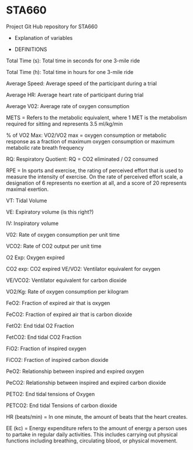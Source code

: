 # STA660
Project Git Hub repository for STA660


* Explanation of variables

* DEFINITIONS

Total Time (s): Total time in seconds for one 3-mile ride 

Total Time (h): Total time in hours for one 3-mile ride 

Average Speed: Average speed of the participant during a trial 

Average HR: Average heart rate of participant during trial

Average V02: Average rate of oxygen consumption

METS = Refers to the metabolic equivalent, where 1 MET is the metabolism required for sitting and represents 3.5 ml/kg/min

% of VO2 Max: VO2/VO2 max = oxygen consumption or metabolic response as a fraction of maximum oxygen consumption or maximum metabolic rate breath frequency 

RQ: Respiratory Quotient:  RQ = CO2 eliminated / O2 consumed

RPE = In sports and exercise, the rating of perceived effort that is used to measure the intensity of exercise.  On the rate of perceived effort scale, a designation of 6 represents no exertion at all, and a score of 20 represents maximal exertion. 

VT: Tidal Volume 

VE: Expiratory volume (is this right?) 

IV: Inspiratory volume

V02: Rate of oxygen consumption per unit time 

VCO2: Rate of CO2 output per unit time 

O2 Exp: Oxygen expired 

CO2 exp: CO2 expired 
VE/VO2: Ventilator equivalent for oxygen 

VE/VCO2: Ventilator equivalent for carbon dioxide

VO2/Kg: Rate of oxygen consumption per kilogram 

FeO2: Fraction of expired air that is oxygen 

FeCO2: Fraction of expired air that is carbon dioxide 

FetO2: End tidal O2 Fraction  

FetCO2: End tidal CO2 Fraction

FiO2: Fraction of inspired oxygen

FiCO2: Fraction of inspired carbon dioxide

PeO2: Relationship between inspired and expired oxygen

PeCO2: Relationship between inspired and expired carbon dioxide

PETO2: End tidal tensions of Oxygen 

PETCO2: End tidal Tensions of carbon dioxide 

HR (beats/min) = In one minute, the amount of beats that the heart creates.

EE (kc) = Energy expenditure refers to the amount of energy a person uses to partake in regular daily activities. This includes carrying out physical functions including breathing, circulating blood, or physical movement.

